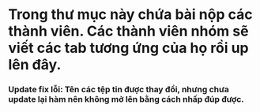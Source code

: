 # Trong thư mục này chứa bài nộp các thành viên. Các thành viên nhóm sẽ viết các tab tương ứng của họ rồi up lên đây.

### Update fix lỗi: Tên các tệp tin được thay đổi, nhưng chưa update lại hàm nên không mở lên bằng cách nhấp đúp được.